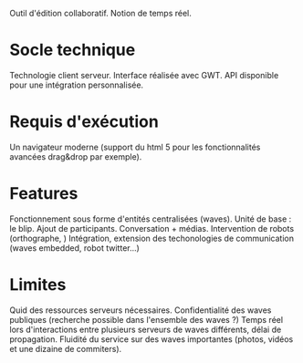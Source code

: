 Outil d'édition collaboratif. Notion de temps réel.

# Socle technique #
Technologie client serveur.
Interface réalisée avec GWT.
API disponible pour une intégration personnalisée.


# Requis d'exécution #
Un navigateur moderne (support du html 5 pour les fonctionnalités avancées drag&drop par exemple).

# Features #
Fonctionnement sous forme d'entités centralisées (waves). Unité de base : le blip.
Ajout de participants.
Conversation + médias.
Intervention de robots (orthographe, )
Intégration, extension des techonologies de communication (waves embedded, robot twitter...)

# Limites #

Quid des ressources serveurs nécessaires.
Confidentialité des waves publiques (recherche possible dans l'ensemble des waves ?)
Temps réel lors d'interactions entre plusieurs serveurs de waves différents, délai de propagation.
Fluidité du service sur des waves importantes (photos, vidéos et une dizaine de commiters).